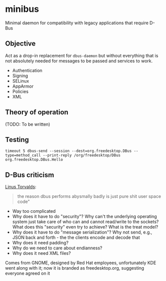 # minibus

Minimal daemon for compatibility with legacy applications that require D-Bus

## Objective

Act as a drop-in replacement for `dbus-daemon` but without everything that is not absolutely needed for messages to be passed and services to work.

* Authentication
* Signing
* SELinux
* AppArmor
* Policies
* XML

## Theory of operation

(TODO: To be written)

## Testing

```
timeout 5 dbus-send --session --dest=org.freedesktop.DBus --type=method_call --print-reply /org/freedesktop/DBus org.freedesktop.DBus.Hello
```

## D-Bus criticism

[Linus Torvalds](https://lkml.iu.edu/hypermail/linux/kernel/1506.2/05492.html):  

> the reason dbus performs abysmally badly is just pure shit user space code"

* Way too complicated
* Why does it have to do "security"? Why can't the underlying operating system just take care of who can and cannot read/write to the sockets? What does this "security" even try to achieve? What is the treat model?
* Why does it have to do "message serialization"? Why not send, e.g., JSON back and forth - the the clients encode and decode that
* Why does it need padding?
* Why do we need to care about endianness?
* Why does it need XML files?

Comes from GNOME, designed by Red Hat employees, unfortunately KDE went along with it; now it is branded as freedesktop.org, suggesting everyone agreed on it
